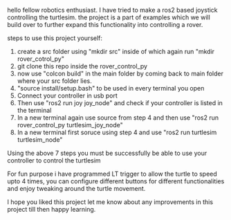 hello fellow robotics enthusiast.
I have tried to make a ros2 based joystick controlling the turtlesim.
the project is a part of examples which we will build over to further expand this functionality into controlling a rover.

steps to use this project yourself:
1) create a src folder using "mkdir src" inside of which again run "mkdir rover_cotrol_py"
2) git clone this repo inside the rover_control_py
3) now use "colcon build" in the main folder by coming back to main folder where your src folder lies.
4) "source install/setup.bash" to be used in every terminal you open
5) Connect your controller in usb port
6) Then use "ros2 run joy joy_node" and check if your controller is listed in the terminal
6) In a new terminal again use source from step 4 and then use "ros2 run rover_control_py turtlesim_joy_node"
7) In a new terminal first soruce using step 4 and use "ros2 run turtlesim turtlesim_node"

Using the above 7 steps you must be successfully be able to use your controller to control the turtlesim

For fun purpose i have programmed LT trigger to allow the turtle to speed upto 4 times, you can configure different buttons for different functionalities and enjoy tweaking around the turtle movement.

I hope you liked this project let me know about any improvements in this project till then happy learning.
